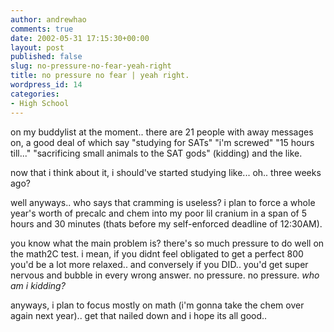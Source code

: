 ```yaml
---
author: andrewhao
comments: true
date: 2002-05-31 17:15:30+00:00
layout: post
published: false
slug: no-pressure-no-fear-yeah-right
title: no pressure no fear | yeah right.
wordpress_id: 14
categories:
- High School
---
```


on my buddylist at the moment.. there are 21 people with away messages on, a good deal of which say "studying for SATs" "i'm screwed" "15 hours till..." "sacrificing small animals to the SAT gods" (kidding) and the like.

now that i think about it, i should've started studying like... oh.. three weeks ago?

well anyways.. who says that cramming is useless? i plan to force a whole year's worth of precalc and chem into my poor lil cranium in a span of 5 hours and 30 minutes (thats before my self-enforced deadline of 12:30AM).

you know what the main problem is? there's so much pressure to do well on the math2C test. i mean, if you didnt feel obligated to get a perfect 800 you'd be a lot more relaxed.. and conversely if you DID.. you'd get super nervous and bubble in every wrong answer. no pressure. no pressure. _who am i kidding?_

anyways, i plan to focus mostly on math (i'm gonna take the chem over again next year).. get that nailed down and i hope its all good..
